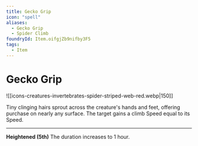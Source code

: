 ```yaml
---
title: Gecko Grip
icon: "spell"
aliases:
  - Gecko Grip
  - Spider Climb
foundryId: Item.oifgjZb9nifby3F5
tags:
  - Item
---
```


# Gecko Grip
![[icons-creatures-invertebrates-spider-striped-web-red.webp|150]]

Tiny clinging hairs sprout across the creature's hands and feet, offering purchase on nearly any surface. The target gains a climb Speed equal to its Speed.

* * *

**Heightened (5th)** The duration increases to 1 hour.



